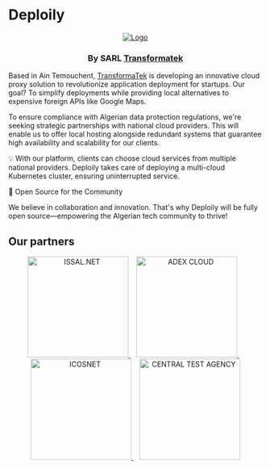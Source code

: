 # Deploily

<p align="center">
  <a href="https://deploily.cloud">
   <img src="https://console.deploily.cloud/_next/image?url=%2Fimages%2Flogo_name.png&w=1920&q=75" alt="Logo">
  </a>

  <h3 align="center">By SARL <a href="https://transformatek.dz">Transformatek</a></h3>
</p>

Based in Ain Temouchent, [TransformaTek](https://transformatek.dz) is developing an innovative cloud proxy solution to revolutionize application deployment for startups. Our goal? To simplify deployments while providing local alternatives to expensive foreign APIs like Google Maps.

To ensure compliance with Algerian data protection regulations, we're seeking strategic partnerships with national cloud providers. This will enable us to offer local hosting alongside redundant systems that guarantee high availability and scalability for our clients.

💡 With our platform, clients can choose cloud services from multiple national providers. Deploily takes care of deploying a multi-cloud Kubernetes cluster, ensuring uninterrupted service.

🎉 Open Source for the Community

We believe in collaboration and innovation. That's why Deploily will be fully open source—empowering the Algerian tech community to thrive!

## Our partners 

<p align="center">
  <a href="https://issal.dz" target="_blank">
    <img
      style="width: 200px; height: 200px;" width="200" height="200"
      alt="ISSAL.NET"
      src="https://deploily.cloud/images/issal_logo.png"
    />
  </a>
  &nbsp;&nbsp;
  <a href="https://adexcloud.dz/" target="_blank">
    <img
      style="width: 200px; height: 200px;" width="200" height="200"
      alt="ADEX CLOUD"
      src="https://deploily.cloud/images/adex_logo.png"
    />
  </a>
  &nbsp;&nbsp;
  <a href="https://icosnet.com.dz/" target="_blank">
    <img
      style="width: 200px; height: 200px;" width="200" height="200"
      alt="ICOSNET"
      src="https://deploily.cloud/images/icosnet_logo.png"
    />
  </a>
  &nbsp;&nbsp;
  <a href="https://www.linkedin.com/company/central-test-agengy/" target="_blank">
    <img
      style="width: 200px; height: 200px;" width="200" height="200"
      alt="CENTRAL TEST AGENCY"
      src="https://deploily.cloud/images/central-test-agency.jpeg"
    />
  </a>
</p>
